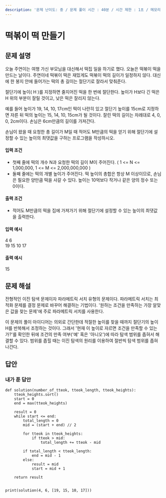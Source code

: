 ```yaml
---
description: '문제 난이도: 중 / 문제 풀이 시간 : 40분 / 시간 제한 : 1초 / 메모리 제한 : 128MB'
---
```


# 떡볶이 떡 만들기

## 문제 설명

오늘 주연이는 여행 가신 부모님을 대신해서 떡집 일을 하기로 했다. 오늘은 떡볶이 떡을 만드는 날이다. 주연이네 떡볶이 떡은 재밌게도 떡볶이 떡의 길이가 일정하지 않다. 대신에 한 봉지 안에 들어가는 떡의 총 길이는 절단기로 잘라서 맞춰준다.

절단기에 높이\( H \)를 지정하면 줄지어진 떡을 한 번에 절단한다. 높이가 H보다 긴 떡은 H 위의 부분이 잘릴 것이고, 낮은 떡은 잘리지 않는다.

예를 들어 높이가 19, 14, 10, 17cm인 떡이 나란히 있고 절단기 높이를 15cm로 지정하면 자른 뒤 떡의 높이는 15, 14, 10, 15cm가 될 것이다. 잘린 떡의 길이는 차례대로 4, 0, 0, 2cm이다. 손님은 6cm만큼의 길이를 가져간다.

손님이 왔을 때 요청한 총 길이가 M일 때 적어도 M만큼의 떡을 얻기 위해 절단기에 설정할 수 있는 높이의 최댓값을 구하는 프로그램을 작성하시오.

#### 입력 조건

* 첫째 줄에 떡의 개수 N과 요청한 떡의 길이 M이 주어진다. \( 1 &lt;= N &lt;= 1,000,000, 1 &lt;= M &lt;= 2,000,000,000 \)
* 둘째 줄에는 떡의 개별 높이가 주어진다. 떡 높이의 총합은 항상 M 이상이므로, 손님은 필요한 양만큼 떡을 사갈 수 있다. 높이는 10억보다 작거나 같은 양의 정수 또는 0이다.

#### 출력 조건

* 적어도 M만큼의 떡을 집에 가져가기 위해 절단기에 설정할 수 있는 높이의 최댓값을 출력한다.

#### 입력 예시

4 6  
19 15 10 17

#### 출력 예시

15



## 문제 해설

전형적인 이진 탐색 문제이자 파라메트릭 서치 유형의 문제이다. 파라메트릭 서치는 최적화 문제를 결정 문제로 바꾸어 해결하는 기법이다. '원하는 조건을 만족하는 가장 알맞은 값을 찾는 문제'에 주로 파라메트릭 서치를 사용한다.

이 문제의 풀이 아이디어는 의외로 간단한데 적절한 높이를 찾을 때까지 절단기의 높이 H를 반복해서 조정하는 것이다. 그래서 '현재 이 높이로 자르면 조건을 만족할 수 있는가?'를 확인한 뒤에 조건의 만족 여부\('예' 혹은 '아니오'\)에 따라 탐색 범위를 좁혀서 해결할 수 있다. 범위를 좁힐 때는 이진 탐색의 원리를 이용하여 절반씩 탐색 범위를 좁혀 나간다.



## 답안

### 내가 푼 답안

```text
def solution(number_of_tteok, tteok_length, tteok_heights):
    tteok_heights.sort()
    start = 0
    end = max(tteok_heights)

    result = 0
    while start <= end:
        total_length = 0
        mid = (start + end) // 2

        for tteok in tteok_heights:
            if tteok > mid:
                total_length += tteok - mid

        if total_length < tteok_length:
            end = mid - 1
        else:
            result = mid
            start = mid + 1

    return result


print(solution(4, 6, [19, 15, 10, 17]))
```




